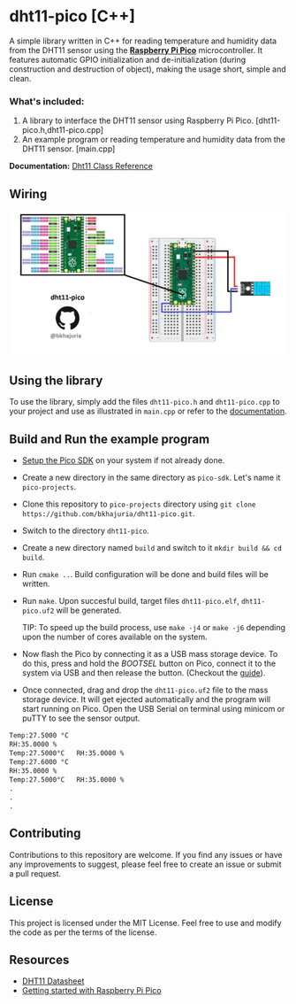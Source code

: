 # dht11-pico  [C++]
 A simple library written in C++ for reading temperature and humidity data from the DHT11 sensor using the [**Raspberry Pi Pico**](https://www.raspberrypi.com/products/raspberry-pi-pico/) microcontroller. It features automatic GPIO initialization and de-initialization (during construction and destruction of object), making the usage short, simple and clean.

### What's included:

1. A library to interface the DHT11 sensor using Raspberry Pi Pico. [dht11-pico.h,dht11-pico.cpp]
2. An example program or reading temperature and humidity data from the DHT11 sensor.  [main.cpp]

**Documentation:** [Dht11 Class Reference](https://bkhajuria.github.io/dht11-pico/classDht11.html) 

## Wiring
![dht11-pico](https://github.com/bkhajuria/dht11-pico/blob/main/assets/images/wiring_pico_dht11.png?raw=true)

## Using the library
To use the library, simply add the files `dht11-pico.h` and `dht11-pico.cpp` to your project and use as illustrated in `main.cpp` or refer to the [documentation](https://bkhajuria.github.io/dht11-pico/classDht11.html).


## Build and Run the example program

- [Setup the Pico SDK](https://datasheets.raspberrypi.com/pico/getting-started-with-pico.pdf) on your system if not already done. 
- Create a new directory in the same directory as `pico-sdk`. Let's name it `pico-projects`.
- Clone this repository to `pico-projects` directory using `git clone https://github.com/bkhajuria/dht11-pico.git`.
- Switch to the directory `dht11-pico`.
- Create a new directory named `build` and switch to it `mkdir build && cd build`.
- Run `cmake ..`. Build configuration will be done and build files will be written.
- Run `make`. Upon succesful build, target files `dht11-pico.elf`, `dht11-pico.uf2` will be generated.

    TIP: To speed up the build process, use `make -j4` or `make -j6` depending upon the number of cores available on the system.
- Now flash the Pico by connecting it as a USB mass storage device. To do this, press and hold the *BOOTSEL* button on Pico, connect it to the system via USB and then release the button. (Checkout the [guide](https://datasheets.raspberrypi.com/pico/getting-started-with-pico.pdf)).
- Once connected, drag and drop the `dht11-pico.uf2` file to the mass storage device. It will get ejected automatically and the program will start running on Pico. Open the USB Serial on terminal using minicom or puTTY to see the sensor output.
```
Temp:27.5000 °C
RH:35.0000 %
Temp:27.5000°C   RH:35.0000 %
Temp:27.6000 °C
RH:35.0000 %
Temp:27.5000°C   RH:35.0000 %
.
.
.
```


## Contributing
Contributions to this repository are welcome. If you find any issues or have any improvements to suggest, please feel free to create an issue or submit a pull request.

## License
This project is licensed under the MIT License. Feel free to use and modify the code as per the terms of the license.

## Resources
- [DHT11 Datasheet](https://www.mouser.com/datasheet/2/758/DHT11-Technical-Data-Sheet-Translated-Version-1143054.pdf)
- [Getting started with Raspberry Pi Pico](https://datasheets.raspberrypi.com/pico/getting-started-with-pico.pdf)
